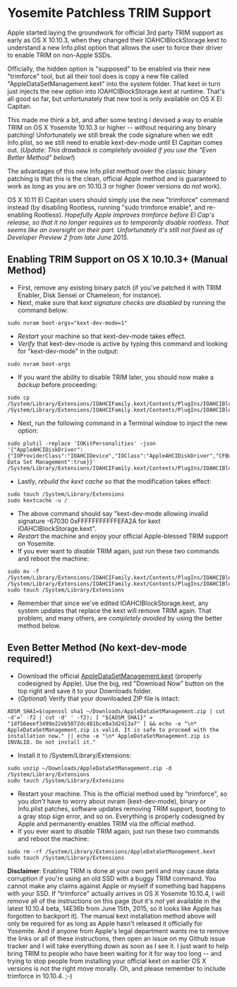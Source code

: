 # Yosemite Patchless TRIM Support

Apple started laying the groundwork for official 3rd party TRIM support as early as OS X 10.10.3, when they changed their IOAHCIBlockStorage.kext to understand a new Info.plist option that allows the user to force their driver to enable TRIM on non-Apple SSDs.

Officially, the hidden option is "supposed" to be enabled via their new "trimforce" tool, but all their tool does is copy a new file called "AppleDataSetManagement.kext" into the system folder. That kext in turn just injects the new option into IOAHCIBlockStorage.kext at runtime. That's all good so far, but unfortunately that new tool is only available on OS X El Capitan.

This made me think a bit, and after some testing I devised a way to enable TRIM on OS X Yosemite 10.10.3 or higher -- without requiring any binary patching! Unfortunately we still break the code signature when we edit Info.plist, so we still need to enable kext-dev-mode until El Capitan comes out. (_Update: This drawback is completely avoided if you use the "Even Better Method" below!_)

The advantages of this new Info.plist method over the classic binary patching is that this is the clean, official Apple method and is guaranteed to work as long as you are on 10.10.3 or higher (lower versions do _not_ work).

OS X 10.11 El Capitan users should simply use the new "trimforce" command instead (by disabling Rootless, running "sudo trimforce enable", and re-enabling Rootless). _Hopefully Apple improves trimforce before El Cap's release, so that it no longer requires us to temporarily disable rootless. That seems like an oversight on their part. Unfortunately it's still not fixed as of Developer Preview 2 from late June 2015._


## Enabling TRIM Support on OS X 10.10.3+ (Manual Method)

* First, remove any existing binary patch (if you've patched it with TRIM Enabler, Disk Sensei or Chameleon, for instance).
* Next, make sure that _kext signature checks are disabled_ by running the command below:
```
sudo nvram boot-args="kext-dev-mode=1"
```
* _Restart_ your machine so that kext-dev-mode takes effect.
* _Verify_ that kext-dev-mode is active by typing this command and looking for "kext-dev-mode" in the output:
```
sudo nvram boot-args
```
* If you want the ability to disable TRIM later, you should now make a _backup_ before proceeding:
```
sudo cp /System/Library/Extensions/IOAHCIFamily.kext/Contents/PlugIns/IOAHCIBlockStorage.kext/Contents/Info.plist /System/Library/Extensions/IOAHCIFamily.kext/Contents/PlugIns/IOAHCIBlockStorage.kext/Contents/Info.plist.bak
```
* Next, run the following command in a Terminal window to _inject_ the new option:
```
sudo plutil -replace 'IOKitPersonalities' -json '{"AppleAHCIDiskDriver":{"IOProviderClass":"IOAHCIDevice","IOClass":"AppleAHCIDiskDriver","CFBundleIdentifier":"com.apple.iokit.IOAHCIBlockStorage","Force Data Set Management":true}}' /System/Library/Extensions/IOAHCIFamily.kext/Contents/PlugIns/IOAHCIBlockStorage.kext/Contents/Info.plist
```
* Lastly, _rebuild the kext cache_ so that the modification takes effect:
```
sudo touch /System/Library/Extensions
sudo kextcache -u /
```
* The above command should say "kext-dev-mode allowing invalid signature -67030 0xFFFFFFFFFFFEFA2A for kext IOAHCIBlockStorage.kext".
* _Restart_ the machine and enjoy your official Apple-blessed TRIM support on Yosemite.
* If you ever want to _disable_ TRIM again, just run these two commands and reboot the machine:
```
sudo mv -f /System/Library/Extensions/IOAHCIFamily.kext/Contents/PlugIns/IOAHCIBlockStorage.kext/Contents/Info.plist.bak /System/Library/Extensions/IOAHCIFamily.kext/Contents/PlugIns/IOAHCIBlockStorage.kext/Contents/Info.plist
sudo touch /System/Library/Extensions
```
* Remember that since we've edited IOAHCIBlockStorage.kext, any system updates that replace the kext will remove TRIM again. That problem, and many others, are _completely avoided_ by using the better method below.


## Even Better Method (No kext-dev-mode required!)

* Download the official [AppleDataSetManagement.kext](http://www72.zippyshare.com/v/BQFjtD3i/file.html) (properly codesigned by Apple). Use the big, red "Download Now" button on the top right and save it to your Downloads folder.
* (_Optional_) Verify that your downloaded ZIP file is intact:
```
ADSM_SHA1=$(openssl sha1 ~/Downloads/AppleDataSetManagement.zip | cut -d'=' -f2 | cut -d' ' -f2); [ "${ADSM_SHA1}" = "1df56eeef3499e22eb5072dc481bce8a3d2413a7" ] && echo -e "\n* AppleDataSetManagement.zip is valid. It is safe to proceed with the installation now." || echo -e "\n* AppleDataSetManagement.zip is INVALID. Do not install it."
```
* Install it to /System/Library/Extensions:
```
sudo unzip ~/Downloads/AppleDataSetManagement.zip -d /System/Library/Extensions
sudo touch /System/Library/Extensions
```
* Restart your machine. This is the official method used by "trimforce", so you _don't_ have to worry about nvram (kext-dev-mode), binary or Info.plist patches, software updates removing TRIM support, booting to a gray stop sign error, and so on. Everything is properly codesigned by Apple and permanently enables TRIM via the official method.
* If you ever want to _disable_ TRIM again, just run these two commands and reboot the machine:
```
sudo rm -rf /System/Library/Extensions/AppleDataSetManagement.kext
sudo touch /System/Library/Extensions
```

**Disclaimer**: Enabling TRIM is done at your own peril and may cause data corruption if you're using an old SSD with a buggy TRIM command. You cannot make any claims against Apple or myself if something bad happens with your SSD. If "trimforce" actually arrives in OS X Yosemite 10.10.4, I will _remove_ all of the instructions on this page (but it's _not_ yet available in the latest 10.10.4 beta, 14E36b from June 15th, 2015, so it looks like Apple has forgotten to backport it). The manual kext installation method above will only be required for as long as Apple hasn't released it officially for Yosemite. And if anyone from Apple's legal department wants me to remove the links or all of these instructions, then open an issue on my Github issue tracker and I will take everything down as soon as I see it. I just want to help bring TRIM to people who have been waiting for it for way too long -- and trying to stop people from installing your official kext on earlier OS X versions is not the right move morally. Oh, and please remember to include trimforce in 10.10.4. ;-)

